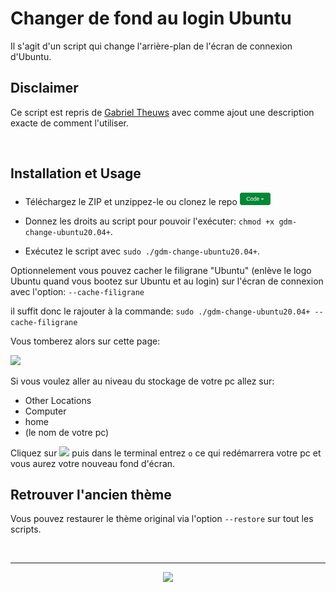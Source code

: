 # Changer de fond au login Ubuntu
Il s'agit d'un script qui change l'arrière-plan de l'écran de connexion 
d'Ubuntu.

## Disclaimer
Ce script est repris de <a href = "mailto: gaby.theuws@gmail.com">Gabriel Theuws</a>  avec comme ajout une description exacte de comment l'utiliser.

<br>

## Installation et Usage

- Téléchargez le ZIP et unzippez-le ou clonez le repo <img src="./reste/clone.png" height="20">

- Donnez les droits au script pour pouvoir l'exécuter:
```chmod +x gdm-change-ubuntu20.04+```.

- Exécutez le script avec
```sudo ./gdm-change-ubuntu20.04+```.

Optionnelement vous pouvez cacher le filigrane "Ubuntu" (enlève le logo Ubuntu quand vous bootez sur Ubuntu et au login) sur l'écran de connexion avec l'option:
```--cache-filigrane```

il suffit donc le rajouter à la commande:
```sudo ./gdm-change-ubuntu20.04+ --cache-filigrane```

Vous tomberez alors sur cette page:

<img src="./reste/accueil.png" height="300">

Si vous voulez aller au niveau du stockage de votre pc allez sur:
- Other Locations
- Computer
- home
- (le nom de votre pc)

Cliquez sur <img src="./reste/ok.png" height="20"> puis dans le terminal entrez ```o``` ce qui redémarrera votre pc et vous aurez votre nouveau fond d'écran.


## Retrouver l'ancien thème 

Vous pouvez restaurer le thème original via l'option `--restore` sur tout les scripts.

<br>

---

<div align="center">

<a href="https://github.com/Studio-17" target="_blank"><img src="./voc17.gif" width="40"></a>

</div>
